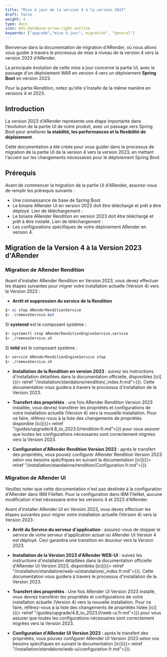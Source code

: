 ```yaml
---
title: "Mise à jour de la version 4 à la version 2023"
draft: false
weight: 4
type: docs
icon: mdi-database-arrow-right-outline
keywords: ["upgrade","mise à jour", migration", "general"]
---
```


Bienvenue dans la documentation de migration d'ARender, où nous allons vous guider à travers le processus de mise à 
niveau de la version 4 vers la version 2023 d'ARender. 

La principale évolution de cette mise à jour concerne la partie UI, avec le passage d'un déploiement WAR en version 4 
vers un déploiement **Spring Boot** en version 2023. 

Pour la partie Rendition, notez qu'elle s'installe de la même manière en versions 4 et 2023.

## Introduction

La version 2023 d'ARender représente une étape importante dans l'évolution de la partie UI de notre produit, avec un 
passage vers Spring Boot pour améliorer **la stabilité, les performances et la flexibilité de déploiement**. 

Cette documentation a été créée pour vous guider dans le processus de migration de la partie UI de la version 4 vers la
version 2023, en mettant l'accent sur les changements nécessaires pour le déploiement Spring Boot.

## Prérequis
Avant de commencer la migration de la partie UI d'ARender, assurez-vous de remplir les prérequis suivants :

* Une connaissance de base de Spring Boot.
* Le binaire ARender UI en version 2023 doit être téléchargé et prêt à être déployé. Lien de téléchargement : 
* Le binaire ARender Rendition en version 2023 doit être téléchargé et prêt à être installé. Lien de téléchargement :
* Les configurations spécifiques de votre déploiement ARender en version 4.

## Migration de la Version 4 à la Version 2023 d'ARender

### Migration de ARender Rendition
Avant d'installer ARender Rendition en Version 2023, vous devez effectuer les étapes suivantes pour migrer votre installation
actuelle (Version 4) vers la Version 2023 :

* **Arrêt et suppression du service de la Rendition** 


```powershell
$> sc stop ARenderRenditionService
$> .\removeService.bat
```


Si **systemd** est le composant système :

```bash
$> systemctl stop ARenderRenditionEngineService.service
$> ./removeService.sh
```

Si **initd** est le composant système :

```bash
$> service ARenderRenditionEngineService stop
$> ./removeService.sh
```


* **Installation de la Rendition en version 2023** : suivez les instructions d'installation détaillées dans la 
  documentation officielle, disponibles [ici]({{< relref "/installation/standalone/rendition/_index.fr.md">}}).
  Cette documentation vous guidera à travers le processus d'installation de la Version 2023.

* **Transfert des propriétés** : une fois ARender Rendition Version 2023 installée, vous devrez transférer les propriétés 
  et configurations de votre installation actuelle (Version 4) vers la nouvelle installation. Pour ce faire, 
  référez-vous à la liste des changements de propriétés disponible
  [ici]({{< relref "/guides/upgrade/4.8_to_2023.0/rendition.fr.md">}}) pour vous assurer que toutes les configurations 
  nécessaires sont correctement migrées vers la Version 2023.

* **Configuration d'ARender Rendition Version 2023** : après le transfert des propriétés, vous pouvez configurer ARender
  Rendition Version 2023 selon vos besoins spécifiques en suivant la documentation
  [ici]({{< relref "/installation/standalone/rendition/Configuration.fr.md">}}).

### Migration de ARender UI


Veuillez noter que cette documentation n'est pas destinée à la configuration d'ARender dans IBM FileNet.
Pour la configuration dans IBM FileNet, aucune modification n'est nécessaire entre les versions 4 et 2023 d'ARender.


Avant d'installer ARender UI en Version 2023, vous devez effectuer les étapes suivantes pour migrer votre installation
actuelle (Version 4) vers la Version 2023 :
* **Arrêt du Service du serveur d'application** : assurez-vous de stopper le service de votre serveur d'application 
  actuel où ARender UI Version 4 est déployé. Ceci garantira une transition en douceur vers la Version 2023.

* **Installation de la Version 2023 d'ARender WEB-UI** : suivez les instructions d'installation détaillées dans la 
  documentation officielle d'ARender UI Version 2023, disponibles 
  [ici]({{< relref "/installation/standalone/web-ui/standalone/_index.fr.md">}}).
  Cette documentation vous guidera à travers le processus d'installation de la Version 2023.

* **Transfert des propriétés** : Une fois ARender UI Version 2023 installé, vous devrez transférer les propriétés et 
  configurations de votre installation actuelle (Version 4) vers la nouvelle installation. Pour ce faire, référez-vous à
  la liste des changements de propriétés listée [ici]({{< relref "/guides/upgrade/4.8_to_2023.0/web-ui.fr.md">}}) pour vous
  assurer que toutes les configurations nécessaires sont correctement migrées vers la Version 2023.

* **Configuration d'ARender UI Version 2023** : après le transfert des propriétés, vous pouvez configurer ARender UI 
  Version 2023 selon vos besoins spécifiques en suivant la documentation 
  [ici]({{< relref "/installation/standalone/web-ui/configuration.fr.md">}}).